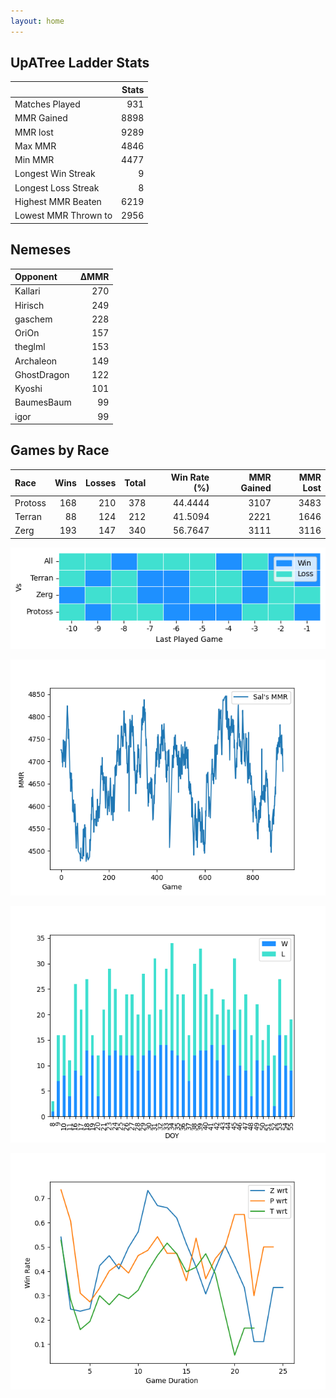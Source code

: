 ```yaml
---
layout: home
---
```


## UpATree Ladder Stats

|                      |   Stats |
|:---------------------|--------:|
| Matches Played       |     931 |
| MMR Gained           |    8898 |
| MMR lost             |    9289 |
| Max MMR              |    4846 |
| Min MMR              |    4477 |
| Longest Win Streak   |       9 |
| Longest Loss Streak  |       8 |
| Highest MMR Beaten   |    6219 |
| Lowest MMR Thrown to |    2956 |

## Nemeses

| Opponent    |   ΔMMR |
|:------------|-------:|
| Kallari     |    270 |
| Hirisch     |    249 |
| gaschem     |    228 |
| OriOn       |    157 |
| theglml     |    153 |
| Archaleon   |    149 |
| GhostDragon |    122 |
| Kyoshi      |    101 |
| BaumesBaum  |     99 |
| igor        |     99 |

## Games by Race

| Race    |   Wins |   Losses |   Total |   Win Rate (%) |   MMR Gained |   MMR Lost |
|:--------|-------:|---------:|--------:|---------------:|-------------:|-----------:|
| Protoss |    168 |      210 |     378 |        44.4444 |         3107 |       3483 |
| Terran  |     88 |      124 |     212 |        41.5094 |         2221 |       1646 |
| Zerg    |    193 |      147 |     340 |        56.7647 |         3111 |       3116 |

![Games by Race](./assets/gm_hist.png)

![Sal's MMR](./assets/MMR.png)

![Daily Stats](./assets/daily.png)

![Win Rate vs Time](./assets/r_wrt.png)

